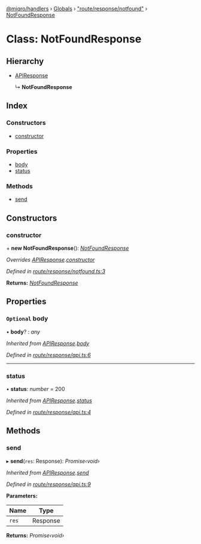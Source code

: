 [@miqro/handlers](../README.md) › [Globals](../globals.md) › ["route/response/notfound"](../modules/_route_response_notfound_.md) › [NotFoundResponse](_route_response_notfound_.notfoundresponse.md)

# Class: NotFoundResponse

## Hierarchy

* [APIResponse](_route_response_api_.apiresponse.md)

  ↳ **NotFoundResponse**

## Index

### Constructors

* [constructor](_route_response_notfound_.notfoundresponse.md#constructor)

### Properties

* [body](_route_response_notfound_.notfoundresponse.md#optional-body)
* [status](_route_response_notfound_.notfoundresponse.md#status)

### Methods

* [send](_route_response_notfound_.notfoundresponse.md#send)

## Constructors

###  constructor

\+ **new NotFoundResponse**(): *[NotFoundResponse](_route_response_notfound_.notfoundresponse.md)*

*Overrides [APIResponse](_route_response_api_.apiresponse.md).[constructor](_route_response_api_.apiresponse.md#constructor)*

*Defined in [route/response/notfound.ts:3](https://github.com/claukers/miqro-express/blob/ec7462e/src/route/response/notfound.ts#L3)*

**Returns:** *[NotFoundResponse](_route_response_notfound_.notfoundresponse.md)*

## Properties

### `Optional` body

• **body**? : *any*

*Inherited from [APIResponse](_route_response_api_.apiresponse.md).[body](_route_response_api_.apiresponse.md#optional-body)*

*Defined in [route/response/api.ts:6](https://github.com/claukers/miqro-express/blob/ec7462e/src/route/response/api.ts#L6)*

___

###  status

• **status**: *number* = 200

*Inherited from [APIResponse](_route_response_api_.apiresponse.md).[status](_route_response_api_.apiresponse.md#status)*

*Defined in [route/response/api.ts:4](https://github.com/claukers/miqro-express/blob/ec7462e/src/route/response/api.ts#L4)*

## Methods

###  send

▸ **send**(`res`: Response): *Promise‹void›*

*Inherited from [APIResponse](_route_response_api_.apiresponse.md).[send](_route_response_api_.apiresponse.md#send)*

*Defined in [route/response/api.ts:9](https://github.com/claukers/miqro-express/blob/ec7462e/src/route/response/api.ts#L9)*

**Parameters:**

Name | Type |
------ | ------ |
`res` | Response |

**Returns:** *Promise‹void›*
